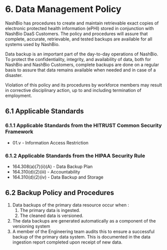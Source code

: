 # 6. Data Management Policy

NashBio has procedures to create and maintain retrievable exact copies of electronic protected health information (ePHI) stored in conjunction with NashBio DaaS Customers. The policy and procedures will assure that complete, accurate, retrievable, and tested backups are available for all systems used by NashBio.

Data backup is an important part of the day-to-day operations of NashBio. To protect the confidentiality, integrity, and availability of data, both for NashBio and NashBio Customers, complete backups are done on a regular basis to assure that data remains available when needed and in case of a disaster.

Violation of this policy and its procedures by workforce members may result in corrective disciplinary action, up to and including termination of employment.

## 6.1 Applicable Standards

### 6.1.1 Applicable Standards from the HITRUST Common Security Framework

* 01.v - Information Access Restriction

### 6.1.2 Applicable Standards from the HIPAA Security Rule

* 164.308(a)(7)(ii)(A) - Data Backup Plan
* 164.310(d)(2)(iii) - Accountability
* 164.310(d)(2)(iv) - Data Backup and Storage

## 6.2 Backup Policy and Procedures

1. Data backups of the primary data resource occur when :
	1. The primary data is ingested.
	2. The cleaned data is versioned. 
1. The data backups are generated automatically as a component of the versioning system
1. A member of the Engineering team audits this to ensure a successful backup of the primary data system.  This is documented in the data ingestion report completed upon receipt of new data.

